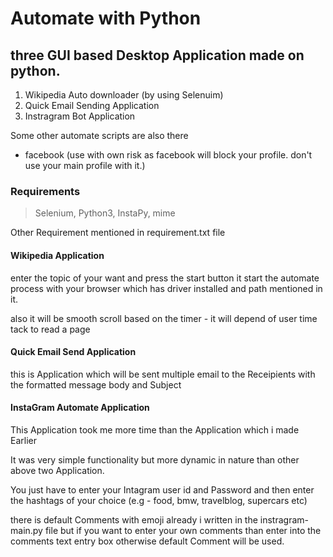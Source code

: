 # Automate with Python
three GUI based Desktop Application made on python.
--
1. Wikipedia Auto downloader (by using Selenuim)
1. Quick Email Sending Application 
1. Instragram Bot Application

Some other automate scripts are also there 
- facebook (use with own risk as facebook will block your profile. don't use your main profile with it.)
### Requirements
> Selenium, Python3, InstaPy, mime

Other Requirement mentioned in requirement.txt file

#### Wikipedia Application
enter the topic of your want and press the start button it start the automate process with your browser which has driver installed and path mentioned in it.

also it will be smooth scroll based on the timer - it will depend of user time tack to read a page

#### Quick Email Send Application
this is Application which will be sent multiple email to the Receipients with the formatted message body and Subject

#### InstaGram Automate Application

This  Application took me more time than the Application which i made Earlier

It was very simple functionality but more dynamic in nature than other above two Application.

You just have to enter your Intagram user id and Password and then enter the hashtags of your choice (e.g - food, bmw, travelblog, supercars etc) 

there is default Comments with emoji already i written in the instragram-main.py file 
but if you want to enter your own comments than enter into the comments text entry box otherwise default Comment will be used.




